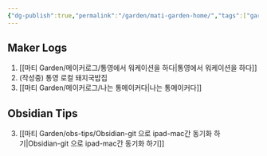 ```yaml
---
{"dg-publish":true,"permalink":"/garden/mati-garden-home/","tags":["gardenEntry"]}
---
```



## Maker Logs 
1. [[마티 Garden/메이커로그/통영에서 워케이션을 하다\|통영에서 워케이션을 하다]]
2. (작성중) 통영 로컬 돼지국밥집 
3. [[마티 Garden/메이커로그/나는 통메이커다\|나는 통메이커다]]


## Obsidian Tips
3. [[마티 Garden/obs-tips/Obsidian-git 으로 ipad-mac간 동기화 하기\|Obsidian-git 으로 ipad-mac간 동기화 하기]]